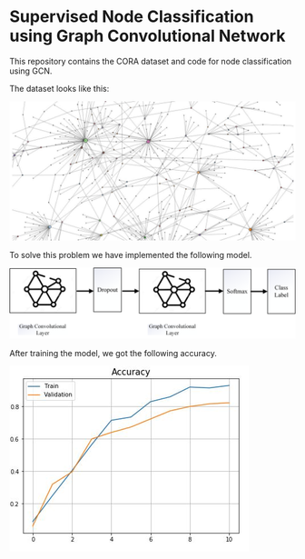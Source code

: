# Supervised Node Classification using Graph Convolutional Network

This repository contains the CORA dataset and code for node classification using GCN. 

The dataset looks like this:

<img src='fig/datasetGraph.jpg'>

To solve this problem we have implemented the following model.

<img src='fig/model.png'>

After training the model, we got the following accuracy.

<img src='fig/acc.png'>